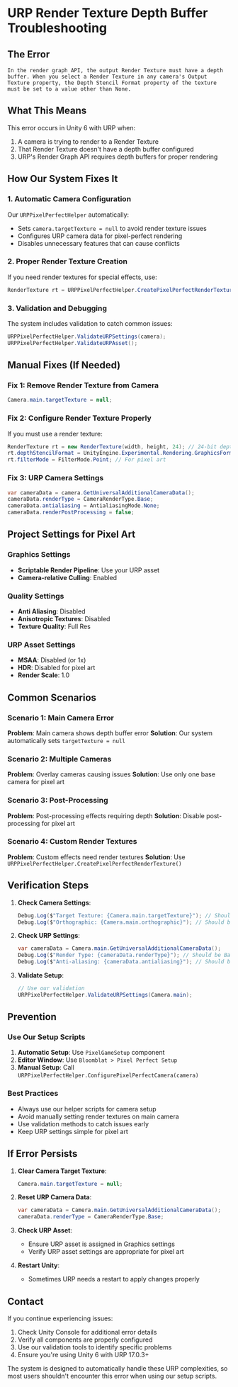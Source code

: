 # URP Render Texture Depth Buffer Troubleshooting

## The Error

```
In the render graph API, the output Render Texture must have a depth buffer. When you select a Render Texture in any camera's Output Texture property, the Depth Stencil Format property of the texture must be set to a value other than None.
```

## What This Means

This error occurs in Unity 6 with URP when:
1. A camera is trying to render to a Render Texture
2. That Render Texture doesn't have a depth buffer configured
3. URP's Render Graph API requires depth buffers for proper rendering

## How Our System Fixes It

### 1. **Automatic Camera Configuration**
Our `URPPixelPerfectHelper` automatically:
- Sets `camera.targetTexture = null` to avoid render texture issues
- Configures URP camera data for pixel-perfect rendering
- Disables unnecessary features that can cause conflicts

### 2. **Proper Render Texture Creation**
If you need render textures for special effects, use:
```csharp
RenderTexture rt = URPPixelPerfectHelper.CreatePixelPerfectRenderTexture(128, 128);
```

### 3. **Validation and Debugging**
The system includes validation to catch common issues:
```csharp
URPPixelPerfectHelper.ValidateURPSettings(camera);
URPPixelPerfectHelper.ValidateURPAsset();
```

## Manual Fixes (If Needed)

### Fix 1: Remove Render Texture from Camera
```csharp
Camera.main.targetTexture = null;
```

### Fix 2: Configure Render Texture Properly
If you must use a render texture:
```csharp
RenderTexture rt = new RenderTexture(width, height, 24); // 24-bit depth
rt.depthStencilFormat = UnityEngine.Experimental.Rendering.GraphicsFormat.D24_UNorm_S8_UInt;
rt.filterMode = FilterMode.Point; // For pixel art
```

### Fix 3: URP Camera Settings
```csharp
var cameraData = camera.GetUniversalAdditionalCameraData();
cameraData.renderType = CameraRenderType.Base;
cameraData.antialiasing = AntialiasingMode.None;
cameraData.renderPostProcessing = false;
```

## Project Settings for Pixel Art

### Graphics Settings
- **Scriptable Render Pipeline**: Use your URP asset
- **Camera-relative Culling**: Enabled

### Quality Settings
- **Anti Aliasing**: Disabled
- **Anisotropic Textures**: Disabled
- **Texture Quality**: Full Res

### URP Asset Settings
- **MSAA**: Disabled (or 1x)
- **HDR**: Disabled for pixel art
- **Render Scale**: 1.0

## Common Scenarios

### Scenario 1: Main Camera Error
**Problem**: Main camera shows depth buffer error
**Solution**: Our system automatically sets `targetTexture = null`

### Scenario 2: Multiple Cameras
**Problem**: Overlay cameras causing issues
**Solution**: Use only one base camera for pixel art

### Scenario 3: Post-Processing
**Problem**: Post-processing effects requiring depth
**Solution**: Disable post-processing for pixel art

### Scenario 4: Custom Render Textures
**Problem**: Custom effects need render textures
**Solution**: Use `URPPixelPerfectHelper.CreatePixelPerfectRenderTexture()`

## Verification Steps

1. **Check Camera Settings**:
   ```csharp
   Debug.Log($"Target Texture: {Camera.main.targetTexture}"); // Should be null
   Debug.Log($"Orthographic: {Camera.main.orthographic}"); // Should be true
   ```

2. **Check URP Settings**:
   ```csharp
   var cameraData = Camera.main.GetUniversalAdditionalCameraData();
   Debug.Log($"Render Type: {cameraData.renderType}"); // Should be Base
   Debug.Log($"Anti-aliasing: {cameraData.antialiasing}"); // Should be None
   ```

3. **Validate Setup**:
   ```csharp
   // Use our validation
   URPPixelPerfectHelper.ValidateURPSettings(Camera.main);
   ```

## Prevention

### Use Our Setup Scripts
1. **Automatic Setup**: Use `PixelGameSetup` component
2. **Editor Window**: Use `Bloomblat > Pixel Perfect Setup`
3. **Manual Setup**: Call `URPPixelPerfectHelper.ConfigurePixelPerfectCamera(camera)`

### Best Practices
- Always use our helper scripts for camera setup
- Avoid manually setting render textures on main camera
- Use validation methods to catch issues early
- Keep URP settings simple for pixel art

## If Error Persists

1. **Clear Camera Target Texture**:
   ```csharp
   Camera.main.targetTexture = null;
   ```

2. **Reset URP Camera Data**:
   ```csharp
   var cameraData = Camera.main.GetUniversalAdditionalCameraData();
   cameraData.renderType = CameraRenderType.Base;
   ```

3. **Check URP Asset**:
   - Ensure URP asset is assigned in Graphics settings
   - Verify URP asset settings are appropriate for pixel art

4. **Restart Unity**:
   - Sometimes URP needs a restart to apply changes properly

## Contact

If you continue experiencing issues:
1. Check Unity Console for additional error details
2. Verify all components are properly configured
3. Use our validation tools to identify specific problems
4. Ensure you're using Unity 6 with URP 17.0.3+

The system is designed to automatically handle these URP complexities, so most users shouldn't encounter this error when using our setup scripts.
